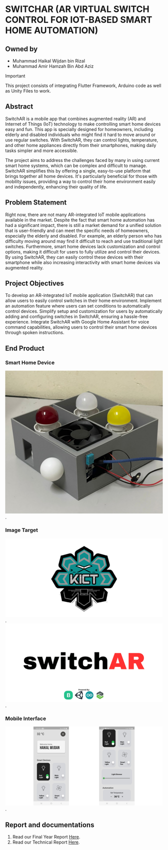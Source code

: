 # SWITCHAR (AR VIRTUAL SWITCH CONTROL FOR IOT-BASED SMART HOME AUTOMATION)

## Owned by
- Muhammad Haikal Wijdan bin Rizal
- Muhammad Amir Hamzah Bin Abd Aziz

> [!IMPORTANT]  
> This project consists of integrating Flutter Framework, Arduino code as well as Unity Files to work.

## Abstract
SwitchAR is a mobile app that combines augmented reality (AR) and Internet of Things (IoT) technology to make controlling smart home devices easy and fun. This app is specially designed for homeowners, including elderly and disabled individuals who might find it hard to move around or use regular switches. With SwitchAR, they can control lights, temperature, and other home appliances directly from their smartphones, making daily tasks simpler and more accessible.

The project aims to address the challenges faced by many in using current smart home systems, which can be complex and difficult to manage. SwitchAR simplifies this by offering a single, easy-to-use platform that brings together all home devices. It's particularly beneficial for those with mobility issues, providing a way to control their home environment easily and independently, enhancing their quality of life.

## Problem Statement
Right now, there are not many AR-integrated IoT mobile applications available in the market. Despite the fact that smart home automation has had a significant impact, there is still a market demand for a unified solution that is user-friendly and can meet the specific needs of homeowners, especially the elderly and disabled. For example, an elderly person who has difficulty moving around may find it difficult to reach and use traditional light switches. Furthermore, smart home devices lack customization and control options, making it difficult for users to fully utilize and control their devices. By using SwitchAR, they can easily control these devices with their smartphone while also increasing interactivity with smart home devices via augmented reality.

## Project Objectives
To develop an AR-integrated IoT mobile application (SwitchAR) that can allow users to easily control switches in their home environment.
Implement an automation feature where users can set conditions to automatically control devices.
Simplify setup and customization for users by automatically adding and configuring switches in SwitchAR, ensuring a hassle-free experience.
Integrate SwitchAR with Google Home Assistant for voice command capabilities, allowing users to control their smart home devices through spoken instructions.

## End Product
### Smart Home Device
![home device](https://github.com/amoiiir/switchAR/blob/95c241d7927bee970cce0e10184d862e3fec6317/lib/icons/homeDevice.png).
### Image Target
![image target1](https://github.com/amoiiir/switchAR/blob/128cf4a105b10ffd93907dc426dd9484de1ea825/lib/icons/3.jpg).
![image target2](https://github.com/amoiiir/switchAR/blob/128cf4a105b10ffd93907dc426dd9484de1ea825/lib/icons/4.jpg).
### Mobile Interface
![Mobile Interface](https://github.com/amoiiir/switchAR/blob/82a1a04b74001d36fa36530e5ce99af5e83ed9ee/lib/icons/switchAR%20(1).png).

## Report and documentations
1. Read our Final Year Report [Here](https://github.com/amoiiir/switchAR/blob/b0cd389623492035f7d92e3b487bcd1826b20309/Documentation/switchAR%20FYP2%20Report.pdf).
2. Read our Technical Report [Here]().
